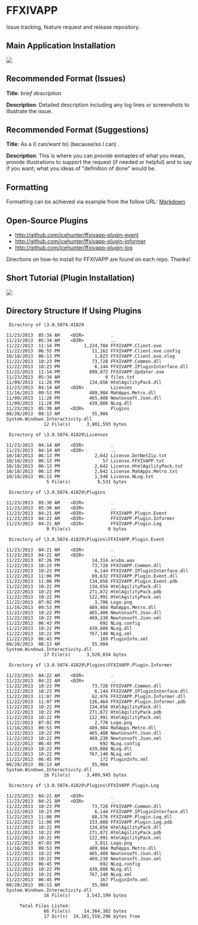 # FFXIVAPP
Issue tracking, feature request and release repository.

## Main Application Installation
<a href="http://youtu.be/jXhwvqe45MI" target="_blank">
    <img src="http://i1.ytimg.com/vi/jXhwvqe45MI/mqdefault.jpg" />
</a>

## Recommended Format (Issues)
**Title**:
*brief description*

**Description**:
Detailed description including any log lines or screenshots to illustrate the issue.

## Recommended Format (Suggestions)
**Title**:
As a **<who>** (I can/want to) **<quick description>** (because/so I can) **<what>**.

**Description**:
This is where you can provide exmaples of what you mean, provide illustrations to support the request (if needed or helpful) and to say if you want; what you ideas of "definition of done" would be.

## Formatting
Formatting can be achieved via example from the follow URL: [Markdown](http://daringfireball.net/projects/markdown/)

## Open-Source Plugins

* http://github.com/icehunter/ffxivapp-plugin-event
* http://github.com/icehunter/ffxivapp-plugin-informer
* http://github.com/icehunter/ffxivapp-plugin-log

Directions on how-to install for FFXIVAPP are found on each repo. Thanks!

## Short Tutorial (Plugin Installation)
<a href="http://youtu.be/o2WQSQk-a6E" target="_blank">
    <img src="http://i1.ytimg.com/vi/o2WQSQk-a6E/mqdefault.jpg" />
</a>

## Directory Structure If Using Plugins

``` text
 Directory of \3.0.5074.41829

11/23/2013  05:34 AM    <DIR>          .
11/23/2013  05:34 AM    <DIR>          ..
11/22/2013  11:14 PM         1,224,704 FFXIVAPP.Client.exe
11/22/2013  06:55 PM            11,162 FFXIVAPP.Client.exe.config
10/18/2013  06:13 PM             1,023 FFXIVAPP.Client.exe.nlog
11/22/2013  10:23 PM            73,728 FFXIVAPP.Common.dll
11/22/2013  10:23 PM             6,144 FFXIVAPP.IPluginInterface.dll
11/22/2013  11:14 PM           899,072 FFXIVAPP.Updater.exe
11/23/2013  05:34 AM                 0 files.txt
11/09/2013  11:28 PM           134,656 HtmlAgilityPack.dll
11/23/2013  04:14 AM    <DIR>          Licenses
11/16/2013  09:53 PM           489,984 MahApps.Metro.dll
11/09/2013  11:28 PM           465,408 Newtonsoft.Json.dll
11/09/2013  11:28 PM           439,808 NLog.dll
11/23/2013  05:30 AM    <DIR>          Plugins
08/28/2013  08:13 AM            55,904 System.Windows.Interactivity.dll
              12 File(s)      3,801,593 bytes

 Directory of \3.0.5074.41829\Licenses

11/23/2013  04:14 AM    <DIR>          .
11/23/2013  04:14 AM    <DIR>          ..
10/18/2013  06:13 PM             2,642 License.DotNetZip.txt
10/18/2013  06:13 PM                57 License.FFXIVAPP.txt
10/18/2013  06:13 PM             2,642 License.HtmlAgilityPack.txt
10/18/2013  06:13 PM             2,642 License.MahApps.Metro.txt
10/18/2013  06:13 PM             1,548 License.NLog.txt
               5 File(s)          9,531 bytes

 Directory of \3.0.5074.41829\Plugins

11/23/2013  05:30 AM    <DIR>          .
11/23/2013  05:30 AM    <DIR>          ..
11/23/2013  04:21 AM    <DIR>          FFXIVAPP.Plugin.Event
11/23/2013  04:22 AM    <DIR>          FFXIVAPP.Plugin.Informer
11/23/2013  04:21 AM    <DIR>          FFXIVAPP.Plugin.Log
               0 File(s)              0 bytes

 Directory of \3.0.5074.41829\Plugins\FFXIVAPP.Plugin.Event

11/23/2013  04:21 AM    <DIR>          .
11/23/2013  04:21 AM    <DIR>          ..
11/22/2013  07:26 PM            14,314 aruba.wav
11/22/2013  10:23 PM            73,728 FFXIVAPP.Common.dll
11/22/2013  10:23 PM             6,144 FFXIVAPP.IPluginInterface.dll
11/22/2013  11:06 PM            69,632 FFXIVAPP.Plugin.Event.dll
11/22/2013  11:06 PM           134,656 FFXIVAPP.Plugin.Event.pdb
11/22/2013  10:22 PM           134,656 HtmlAgilityPack.dll
11/22/2013  10:22 PM           271,872 HtmlAgilityPack.pdb
11/22/2013  10:22 PM           122,991 HtmlAgilityPack.xml
11/22/2013  07:02 PM             3,706 Logo.png
11/16/2013  09:53 PM           489,984 MahApps.Metro.dll
11/22/2013  10:22 PM           465,408 Newtonsoft.Json.dll
11/22/2013  10:22 PM           469,230 Newtonsoft.Json.xml
11/22/2013  06:43 PM               692 NLog.config
11/22/2013  10:22 PM           439,808 NLog.dll
11/22/2013  10:22 PM           767,140 NLog.xml
11/22/2013  06:43 PM               169 PluginInfo.xml
08/28/2013  08:13 AM            55,904 System.Windows.Interactivity.dll
              17 File(s)      3,520,034 bytes

 Directory of \3.0.5074.41829\Plugins\FFXIVAPP.Plugin.Informer

11/23/2013  04:22 AM    <DIR>          .
11/23/2013  04:22 AM    <DIR>          ..
11/22/2013  10:23 PM            73,728 FFXIVAPP.Common.dll
11/22/2013  10:23 PM             6,144 FFXIVAPP.IPluginInterface.dll
11/22/2013  11:07 PM            62,976 FFXIVAPP.Plugin.Informer.dll
11/22/2013  11:07 PM           126,464 FFXIVAPP.Plugin.Informer.pdb
11/22/2013  10:22 PM           134,656 HtmlAgilityPack.dll
11/22/2013  10:22 PM           271,872 HtmlAgilityPack.pdb
11/22/2013  10:22 PM           122,991 HtmlAgilityPack.xml
11/22/2013  07:02 PM             2,776 Logo.png
11/16/2013  09:53 PM           489,984 MahApps.Metro.dll
11/22/2013  10:22 PM           465,408 Newtonsoft.Json.dll
11/22/2013  10:22 PM           469,230 Newtonsoft.Json.xml
11/22/2013  06:45 PM               692 NLog.config
11/22/2013  10:22 PM           439,808 NLog.dll
11/22/2013  10:22 PM           767,140 NLog.xml
11/22/2013  06:45 PM               172 PluginInfo.xml
08/28/2013  08:13 AM            55,904 System.Windows.Interactivity.dll
              16 File(s)      3,489,945 bytes

 Directory of \3.0.5074.41829\Plugins\FFXIVAPP.Plugin.Log

11/23/2013  04:21 AM    <DIR>          .
11/23/2013  04:21 AM    <DIR>          ..
11/22/2013  10:23 PM            73,728 FFXIVAPP.Common.dll
11/22/2013  10:23 PM             6,144 FFXIVAPP.IPluginInterface.dll
11/22/2013  11:08 PM            88,576 FFXIVAPP.Plugin.Log.dll
11/22/2013  11:08 PM           153,088 FFXIVAPP.Plugin.Log.pdb
11/22/2013  10:22 PM           134,656 HtmlAgilityPack.dll
11/22/2013  10:22 PM           271,872 HtmlAgilityPack.pdb
11/22/2013  10:22 PM           122,991 HtmlAgilityPack.xml
11/22/2013  07:03 PM             3,811 Logo.png
11/16/2013  09:53 PM           489,984 MahApps.Metro.dll
11/22/2013  10:22 PM           465,408 Newtonsoft.Json.dll
11/22/2013  10:22 PM           469,230 Newtonsoft.Json.xml
11/22/2013  06:45 PM               692 NLog.config
11/22/2013  10:22 PM           439,808 NLog.dll
11/22/2013  10:22 PM           767,140 NLog.xml
11/22/2013  06:45 PM               167 PluginInfo.xml
08/28/2013  08:13 AM            55,904 System.Windows.Interactivity.dll
              16 File(s)      3,543,199 bytes

     Total Files Listed:
              66 File(s)     14,364,302 bytes
              17 Dir(s)  34,101,559,296 bytes free
```
